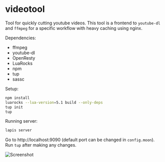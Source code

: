 
# videotool

Tool for quickly cutting youtube videos. This tool is a frontend to
`youtube-dl` and `ffmpeg` for a specific workflow with heavy caching using
nginx.

Dependencies:

* ffmpeg
* youtube-dl
* OpenResty
* LuaRocks
* npm
* tup
* sassc

Setup:

```bash
npm install
luarocks --lua-version=5.1 build --only-deps
tup init
tup
```

Running server:

```bash
lapis server
```

Go to http://localhost:9090 (default port can be changed in `config.moon`).
Run `tup` after making any changes.

<img src="https://leafo.net/shotsnb/2021-02-24_11-57-54.png" alt="Screenshot">
